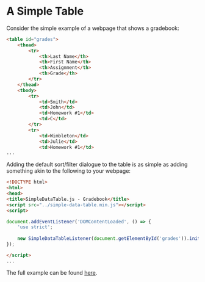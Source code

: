 # A Simple Table
Consider the simple example of a webpage that shows a gradebook:

``` html
<table id="grades">
	<thead>
		<tr>
			<th>Last Name</th>
			<th>First Name</th>
			<th>Assignment</th>
			<th>Grade</th>
		</tr>
	</thead>
	<tbody>
		<tr>
			<td>Smith</td>
			<td>John</td>
			<td>Homework #1</td>
			<td>C</td>
		</tr>
		<tr>
			<td>Wimbleton</td>
			<td>Julie</td>
			<td>Homework #1</td>
...
```

Adding the default sort/filter dialogue to the table is as simple as adding something akin to the following to your webpage:

``` html
<!DOCTYPE html>
<html>
<head>
<title>SimpleDataTable.js - Gradebook</title>
<script src="../simple-data-table.min.js"></script>
<script>

document.addEventListener('DOMContentLoaded', () => {
	'use strict';
	
	new SimpleDataTableListener(document.getElementById('grades')).init();
});

</script>
...
```

The full example can be found [here](examples/basic/gradebook.html).